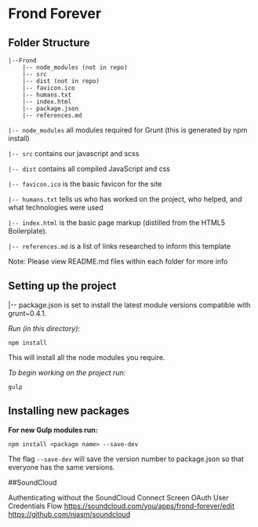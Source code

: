 # Frond Forever #

## Folder Structure

    |--Frond
        |-- node_modules (not in repo)
        |-- src
        |-- dist (not in repo)
        |-- favicon.ico
        |-- humans.txt
        |-- index.html
        |-- package.json
        |-- references.md


`|-- node_modules` all modules required for Grunt (this is generated by npm install)

`|-- src` contains our javascript and scss

`|-- dist` contains all compiled JavaScript and css

`|-- favicon.ico` is the basic favicon for the site

`|-- humans.txt` tells us who has worked on the project, who helped, and what technologies were used

`|-- index.html` is the basic page markup (distilled from the HTML5 Boilerplate).

`|-- references.md` is a list of links researched to inform this template


Note: Please view README.md files within each folder for more info


## Setting up the project

|-- package.json is set to install the latest module versions compatible with grunt~0.4.1.

*Run (in this directory):*

    npm install

This will install all the node modules you require.


*To begin working on the project run:*

    gulp

## Installing new packages

**For new Gulp modules run:**

	npm install <package name> --save-dev

The flag `--save-dev` will save the version number to package.json so that everyone has the same versions.

##SoundCloud

Authenticating without the SoundCloud Connect Screen
OAuth User Credentials Flow
https://soundcloud.com/you/apps/frond-forever/edit
https://github.com/njasm/soundcloud